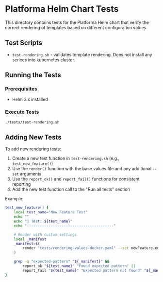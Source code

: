 # Platforma Helm Chart Tests

This directory contains tests for the Platforma Helm chart that verify the correct rendering of templates based on different configuration values.

## Test Scripts
- `test-rendering.sh` - validates template rendering. Does not install any serices into kubernetes cluster.

## Running the Tests

### Prerequisites
- Helm 3.x installed

### Execute Tests
```bash
./tests/test-rendering.sh
```

## Adding New Tests

To add new rendering tests:

1. Create a new test function in `test-rendering.sh` (e.g., `test_new_feature()`)
3. Use the `render()` function with the base values file and any additional `--set` arguments
4. Use the `report_ok()` and `report_fail()` functions for consistent reporting
5. Add the new test function call to the "Run all tests" section

Example:
```bash
test_new_feature() {
    local test_name="New Feature Test"
    echo ""
    echo "🔧 Test: ${test_name}"
    echo "----------------------------------------"

    # Render with custom settings
    local _manifest
    _manifest=$(
        render "tests/rendering-values-docker.yaml" --set newFeature.enabled=true
    )

    grep -q "expected-pattern" "${_manifest}" &&
        report_ok "${test_name}" "Found expected pattern" ||
        report_fail "${test_name}" "Expected pattern not found" "${_manifest}"
}
```
